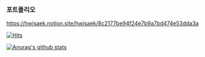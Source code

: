 ### 포트폴리오
https://hwisaek.notion.site/hwisaek/8c2177be94f24e7b9a7bd474e53dda3a

[![Hits](https://hits.seeyoufarm.com/api/count/incr/badge.svg?url=https%3A%2F%2Fgithub.com%2Fhwisaek&count_bg=%2379C83D&title_bg=%23555555&icon=&icon_color=%23E7E7E7&title=hits&edge_flat=false)](https://hits.seeyoufarm.com)

  [![Anurag's github stats](https://github-readme-stats.vercel.app/api?username=Hwisaek)](https://github.com/Hwisaek/github-readme-stats)
